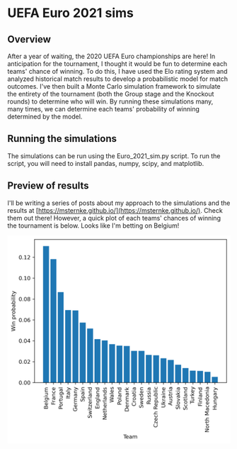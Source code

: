 # UEFA Euro 2021 sims

## Overview
After a year of waiting, the 2020 UEFA Euro championships are here! In anticipation for the tournament, I thought it would be fun to determine each teams' chance of winning. To do this, I have used the Elo rating system and analyzed historical match results to develop a probabilistic model for match outcomes. I've then built a Monte Carlo simulation framework to simulate the entirety of the tournament (both the Group stage and the Knockout rounds) to determine who will win. By running these simulations many, many times, we can determine each teams' probability of winning determined by the model.

## Running the simulations
The simulations can be run using the Euro_2021_sim.py script. To run the script, you will need to install pandas, numpy, scipy, and matplotlib.

## Preview of results
I'll be writing a series of posts about my approach to the simulations and the results at [https://msternke.github.io/](https://msternke.github.io/). Check them out there! However, a quick plot of each teams' chances of winning the tournament is below. Looks like I'm betting on Belgium!

![Win plot](/figures/win_prob_bar_chart.png)
